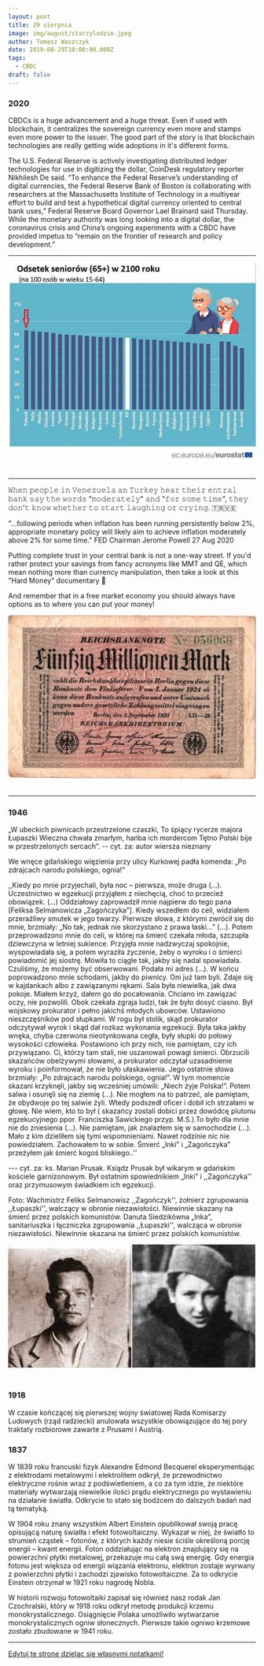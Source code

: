 ```yaml
---
layout: post
title: 29 sierpnia
image: img/august/starzyludzie.jpeg
author: Tomasz Waszczyk
date: 2019-08-29T10:00:00.000Z
tags:
  - CBDC
draft: false
---
```


### 2020

CBDCs is a huge advancement and a huge threat. Even if used with blockchain, it centralizes the sovereign currency even more and stamps even more power to the issuer. The good part of the story is that blockchain technologies are really getting wide adoptions in it's different forms.

The U.S. Federal Reserve is actively investigating distributed ledger technologies for use in digitizing the dollar, CoinDesk regulatory reporter Nikhilesh De said. “To enhance the Federal Reserve’s understanding of digital currencies, the Federal Reserve Bank of Boston is collaborating with researchers at the Massachusetts Institute of Technology in a multiyear effort to build and test a hypothetical digital currency oriented to central bank uses,” Federal Reserve Board Governor Lael Brainard said Thursday. While the monetary authority was long looking into a digital dollar, the coronavirus crisis and China’s ongoing experiments with a CBDC have provided impetus to “remain on the frontier of research and policy development.”

---

<img src="./img/august/starzyludzie.jpeg"><br><br>

---

𝚆𝚑𝚎𝚗 𝚙𝚎𝚘𝚙𝚕𝚎 𝚒𝚗 𝚅𝚎𝚗𝚎𝚣𝚞𝚎𝚕𝚊 𝚊𝚗 𝚃𝚞𝚛𝚔𝚎𝚢 𝚑𝚎𝚊𝚛 𝚝𝚑𝚎𝚒𝚛 𝚎𝚗𝚝𝚛𝚊𝚕 𝚋𝚊𝚗𝚔 𝚜𝚊𝚢 𝚝𝚑𝚎 𝚠𝚘𝚛𝚍𝚜 "𝚖𝚘𝚍𝚎𝚛𝚊𝚝𝚎𝚕𝚢" 𝚊𝚗𝚍 "𝚏𝚘𝚛 𝚜𝚘𝚖𝚎 𝚝𝚒𝚖𝚎", 𝚝𝚑𝚎𝚢 𝚍𝚘𝚗'𝚝 𝚔𝚗𝚘𝚠 𝚠𝚑𝚎𝚝𝚑𝚎𝚛 𝚝𝚘 𝚜𝚝𝚊𝚛𝚝 𝚕𝚊𝚞𝚐𝚑𝚒𝚗𝚐 𝚘𝚛 𝚌𝚛𝚢𝚒𝚗𝚐. 🇹🇷🇻🇪

"...following periods when inflation has been running persistently below 2%, appropriate monetary policy will likely aim to achieve inflation moderately above 2% for some time." FED Chairman Jerome Powell 27 Aug 2020

Putting complete trust in your central bank is not a one-way street. If you'd rather protect your savings from fancy acronyms like MMT and QE, which mean nothing more than currency manipulation, then take a look at this "Hard Money" documentary 🎥

And remember that in a free market economy you should always have options as to where you can put your money!

<img src="./img/august/reichsmark.jpeg"><br><br>

---

### 1946

„W ubeckich piwnicach przestrzelone czaszki, To śpiący rycerze majora Łupaszki Wieczna chwała zmarłym, hańba ich mordercom Tętno Polski bije w przestrzelonych sercach”.
-- cyt. za: autor wiersza nieznany

We wnęce gdańskiego więzienia przy ulicy Kurkowej padła komenda: „Po zdrajcach narodu polskiego, ognia!”

,,Kiedy po mnie przyjechali, była noc – pierwsza, może druga (...). Uczestnictwo w egzekucji przyjąłem z niechęcią, choć to przecież obowiązek. (...) Oddziałowy zaprowadził mnie najpierw do tego pana [Feliksa Selmanowicza „Zagończyka”]. Kiedy wszedłem do celi, widziałem przeraźliwy smutek w jego twarzy. Pierwsze słowa, z którymi zwrócił się do mnie, brzmiały: „No tak, jednak nie skorzystano z prawa łaski...” (...). Potem przeprowadzono mnie do celi, w której na śmierć czekała młoda, szczupła dziewczyna w letniej sukience. Przyjęła mnie nadzwyczaj spokojnie, wyspowiadała się, a potem wyraziła życzenie, żeby o wyroku i o śmierci powiadomić jej siostrę. Mówiła to ciągle tak, jakby się nadal spowiadała. Czuliśmy, że możemy być obserwowani. Podała mi adres (...). W końcu poprowadzono mnie schodami, jakby do piwnicy. Oni już tam byli. Zdaje się w kajdankach albo z zawiązanymi rękami. Sala była niewielka, jak dwa pokoje. Miałem krzyż, dałem go do pocałowania. Chciano im zawiązać oczy, nie pozwolili. Obok czekała zgraja ludzi, tak że było dosyć ciasno. Był wojskowy prokurator i pełno jakichś młodych ubowców. Ustawiono nieszczęśników pod słupkami. W rogu był stolik, skąd prokurator odczytywał wyrok i skąd dał rozkaz wykonania egzekucji. Była taka jakby wnęka, chyba czerwona nieotynkowana cegła, były słupki do połowy wysokości człowieka. Postawiono ich przy nich, nie pamiętam, czy ich przywiązano. Ci, którzy tam stali, nie uszanowali powagi śmierci. Obrzucili skazańców obelżywymi słowami, a prokurator odczytał uzasadnienie wyroku i poinformował, że nie było ułaskawienia. Jego ostatnie słowa brzmiały: „Po zdrajcach narodu polskiego, ognia!”. W tym momencie skazani krzyknęli, jakby się wcześniej umówili: „Niech żyje Polska!”. Potem salwa i osunęli się na ziemię (...). Nie mogłem na to patrzeć, ale pamiętam, że obydwoje po tej salwie żyli. Wtedy podszedł oficer i dobił ich strzałami w głowę. Nie wiem, kto to był ( skazańcy zostali dobici przez dowódcę plutonu egzekucyjnego ppor. Franciszka Sawickiego przyp. M.S.).To było dla mnie nie do zniesienia (...). Nie pamiętam, jak znalazłem się w samochodzie (...). Mało z kim dzieliłem się tymi wspomnieniami. Nawet rodzinie nic nie powiedziałem. Zachowałem to w sobie. Śmierć „Inki” i „Zagończyka” przeżyłem jak śmierć kogoś bliskiego..''

--- cyt. za: ks. Marian Prusak. Ksiądz Prusak był wikarym w gdańskim kościele garnizonowym. Był ostatnim spowiednikiem „Inki” i ,,Zagończyka'' oraz przymusowym świadkiem ich egzekucji.

Foto: Wachmistrz Feliks Selmanowisz ,,Zagończyk'', żołnierz zgrupowania ,,Łupaszki'', walczący w obronie niezawisłości. Niewinnie skazany na śmierć przez polskich komunistów.
Danuta Siedzikówna „Inka”, sanitariuszka i łączniczka zgrupowania ,,Łupaszki'', walcząca w obronie niezawisłości. Niewinnie skazana na śmierć przez polskich komunistów.

<img src="./img/august/tetno.jpg"><br><br>

### 1918

W czasie kończącej się pierwszej wojny światowej Rada Komisarzy Ludowych (rząd radziecki) anulowała wszystkie obowiązujące do tej pory traktaty rozbiorowe zawarte z Prusami i Austrią.

### 1837

W 1839 roku francuski fizyk Alexandre Edmond Becquerel eksperymentując z elektrodami metalowymi i elektrolitem odkrył, że przewodnictwo elektryczne rośnie wraz z podświetleniem, a co za tym idzie, że niektóre materiały wytwarzają niewielkie ilości prądu elektrycznego po wystawieniu na działanie światła. Odkrycie to stało się bodźcem do dalszych badań nad tą tematyką.

W 1904 roku znany wszystkim Albert Einstein opublikował swoją pracę opisującą naturę światła i efekt fotowoltaiczny. Wykazał w niej, że światło to strumień cząstek – fotonów, z których każdy niesie ściśle określoną porcję energii – kwant energii. Foton oddziałując na elektron znajdujący się na powierzchni płytki metalowej, przekazuje mu całą swą energię. Gdy energia fotonu jest większa od energii wiązania elektronu, elektron zostaje wyrwany z powierzchni płytki i zachodzi zjawisko fotowoltaiczne. Za to odkrycie Einstein otrzymał w 1921 roku nagrodę Nobla.

W historii rozwoju fotowoltaiki zapisał się również nasz rodak Jan Czochralski, który w 1918 roku odkrył metodę produkcji krzemu monokrystalicznego. Osiągnięcie Polaka umożliwiło wytwarzanie monokrystalicznych ogniw słonecznych. Pierwsze takie ogniwo krzemowe zostało zbudowane w 1941 roku.

---

<a href="https://github.com/TomaszWaszczyk/historia.waszczyk.com/edit/master/src/content/august-29.md" target="_blank">Edytuj tę stronę dzieląc się własnymi notatkami!</a>
